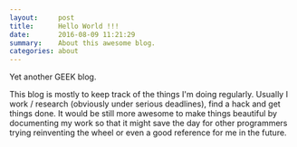 ```yaml
---
layout:     post
title:      Hello World !!!
date:       2016-08-09 11:21:29
summary:    About this awesome blog.
categories: about
---
```


Yet another GEEK blog.

This blog is mostly to keep track of the things I'm doing regularly. Usually I work / research (obviously under serious deadlines), find a hack and get things done. It would be still more awesome to make things beautiful by documenting my work so that it might save the day for other programmers trying reinventing the wheel or even a good reference for me in the future. 
